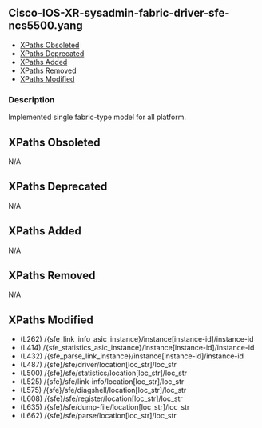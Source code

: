 ## Cisco-IOS-XR-sysadmin-fabric-driver-sfe-ncs5500.yang

- [XPaths Obsoleted](#xpaths-obsoleted)
- [XPaths Deprecated](#xpaths-deprecated)
- [XPaths Added](#xpaths-added)
- [XPaths Removed](#xpaths-removed)
- [XPaths Modified](#xpaths-modified)

### Description

Implemented single fabric-type model for all platform.

## XPaths Obsoleted

N/A

## XPaths Deprecated

N/A

## XPaths Added

N/A

## XPaths Removed

N/A

## XPaths Modified

- (L262)	/{sfe_link_info_asic_instance}/instance[instance-id]/instance-id
- (L414)	/{sfe_statistics_asic_instance}/instance[instance-id]/instance-id
- (L432)	/{sfe_parse_link_instance}/instance[instance-id]/instance-id
- (L487)	/{sfe}/sfe/driver/location[loc_str]/loc_str
- (L500)	/{sfe}/sfe/statistics/location[loc_str]/loc_str
- (L525)	/{sfe}/sfe/link-info/location[loc_str]/loc_str
- (L575)	/{sfe}/sfe/diagshell/location[loc_str]/loc_str
- (L608)	/{sfe}/sfe/register/location[loc_str]/loc_str
- (L635)	/{sfe}/sfe/dump-file/location[loc_str]/loc_str
- (L662)	/{sfe}/sfe/parse/location[loc_str]/loc_str

